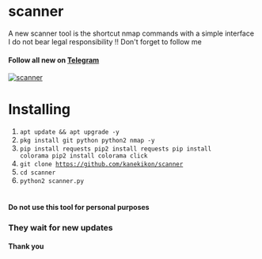 # scanner
A new scanner tool is the shortcut nmap commands with a simple interface
I do not bear legal responsibility !!
Don't forget to follow me
#### Follow all new on [Telegram](https://youtu.be/BsFhpIDcd9I)
<a href="https://ibb.co/DrbBMp2"><img src="https://i.ibb.co/phPHKyF/scanner.jpg" alt="scanner" border="0"></a>

# Installing
1. <code>apt update && apt upgrade -y</code>
2. <code>pkg install git python python2 nmap -y</code> 
3. <code>pip install requests
pip2 install requests
pip install colorama
pip2 install colorama click</code>
4. <code>git clone https://github.com/kanekikon/scanner</code>
5. <code>cd scanner</code>
6. <code>python2 scanner.py</code><br><br>


#### Do not use this tool for personal purposes
### They wait for new updates
#### Thank you 
